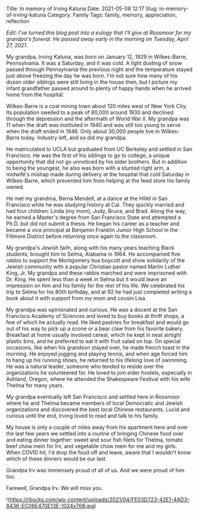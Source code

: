 Title: In memory of Irving Katuna
Date: 2021-05-08 12:17
Slug: in-memory-of-irving-katuna
Category: Family
Tags: family, memory, appreciation, reflection

*Edit: I've turned this blog post into a eulogy that I'll give at Rossmoor for my grandpa's funeral. He passed away early in the morning on Tuesday, April 27, 2021.*

My grandpa, Irving Katuna, was born on January 12, 1929 in Wilkes-Barre, Pennsylvania. It was a Saturday, and it was cold. A light dusting of snow passed through Pennsylvania the previous night and the temperature stayed just above freezing the day he was born. I'm not sure how many of his dozen older siblings were still living in the house then, but I picture my infant grandfather passed around to plenty of happy hands when he arrived home from the hospital.

Wilkes-Barre is a coal mining town about 120 miles west of New York City. Its population swelled to a peak of 80,000 around 1930 and declined through the depression and the aftermath of World War II. My grandpa was 11 when the draft was instituted in 1940 and was still too young to serve when the draft ended in 1946. Only about 30,000 people live in Wilkes-Barre today. Industry left, and so did my grandpa. 

He matriculated to UCLA but graduated from UC Berkeley and settled in San Francisco. He was the first of his siblings to go to college, a unique opportunity that did not go unnoticed by his older brothers. But in addition to being the youngest, he also was born with a stunted right arm, a midwife's mishap made during delivery at the hospital that cold Saturday in Wilkes-Barre, which prevented him from helping at the feed store his family owned. 

He met my grandma, Berna Mendell, at a dance at the Hillel in San Francisco while he was studying history at Cal. They quickly married and had four children: Linda (my mom), Judy, Bruce, and Brad. Along the way, he earned a Master's degree from San Francisco State and attempted a Ph.D. but did not submit a thesis. He began his career as a teacher and became a vice principal at Benjamin Franklin Junior High School in the Fillmore District before returning once again to the classroom. 

My grandpa's Jewish faith, along with his many years teaching Black students, brought him to Selma, Alabama in 1964. He accompanied five rabbis to support the Montgomery bus boycott and show solidarity of the Jewish community with a popular Christian pastor named Martin Luther King, Jr. My grandpa and these rabbis marched and were imprisoned with Dr. King. He spent less than a week in Selma but it would leave an impression on him and his family for the rest of his life. We celebrated his trip to Selma for his 80th birthday, and at 92 he had just completed writing a book about it with support from my mom and cousin Lisa.  

My grandpa was opinionated and curious. He was a docent at the San Francisco Academy of Sciences and loved to buy books at thrift shops, a few of which he actually read. He liked pastries for breakfast and would go out of his way to pick up a scone or a bear claw from his favorite bakery. Breakfast at home usually involved cereal, which he kept in neat airtight plastic bins, and he preferred to eat it with fruit salad on top. On special occasions, like when his grandson stayed over, he made french toast in the morning. He enjoyed jogging and playing tennis, and when age forced him to hang up his running shoes, he returned to his lifelong love of swimming. He was a natural leader, someone who tended to reside over the organizations he volunteered for. He loved to join elder hostels, especially in Ashland, Oregon, where he attended the Shakespeare Festival with his wife Thelma for many years. 

My grandpa eventually left San Francisco and settled here in Rossmoor where he and Thelma became members of local Democratic and Jewish organizations and discovered the best local Chinese restaurants. Lucid and curious until the end, Irving loved to read and talk to his family.

My house is only a couple of miles away from his apartment here and over the last few years we settled into a routine of bringing Chinese food over and eating dinner together: sweet and sour fish filets for Thelma, tomato beef chow mein for Irv, and vegetable chow mein for me and my girls. When COVID hit, I'd drop the food off and leave, aware that I wouldn't know which of these dinners would be our last. 

Grandpa Irv was immensely proud of all of us. And we were proud of him too. 

Farewell, Grandpa Irv. We will miss you.

!(https://rbucks.com/wp-content/uploads/2021/04/FE03D723-42E1-4AD3-8436-EC06E470E13E-1024x768.jpg)